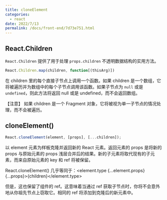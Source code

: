 ```yaml
---
title: cloneElement
categories:
  - react
date: 2022/7/13
permalink: /docs/front-end/7d73e751.html
---
```


## React.Children

`React.Children` 提供了用于处理 `props.children` 不透明数据结构的实用方法。

```jsx
React.Children.map(children, function[(thisArg)])
```

在 children 里的每个直接子节点上调用一个函数。如果 children 是一个数组，它将被遍历并为数组中的每个子节点调用该函数。如果子节点为 `null` 或是 `undefined`，则此方法将返回 null 或是 undefined，而不会返回数组。

【注意】
如果 children 是一个 Fragment 对象，它将被视为单一子节点的情况处理，而不会被遍历。

## cloneElement()

```jsx
React.cloneElement(element, [props], [...children]);
```

以 element 元素为样板克隆并返回新的 React 元素。返回元素的 props 是将新的 props 与原始元素的 props 浅层合并后的结果。新的子元素将取代现有的子元素，而来自原始元素的 key 和 ref 将被保留。

React.cloneElement() 几乎等同于：<element.type {...element.props} {...props}>{children}</element.type>

但是，这也保留了组件的 ref。这意味着当通过 ref 获取子节点时，你将不会意外地从你祖先节点上窃取它。相同的 ref 将添加到克隆后的新元素中。
